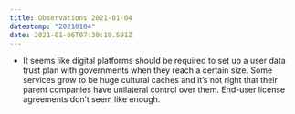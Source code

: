 ```yaml
---
title: Observations 2021-01-04
datestamp: "20210104"
date: 2021-01-06T07:30:19.591Z
---
```

- It seems like digital platforms should be required to set up a user data trust plan with governments when they reach a certain size. Some services grow to be huge cultural caches and it’s not right that their parent companies have unilateral control over them. End-user license agreements don’t seem like enough.